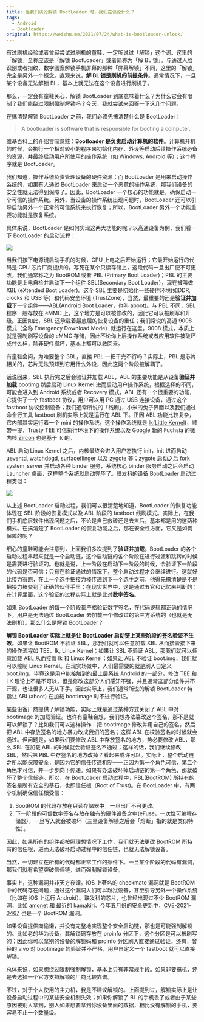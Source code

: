 ```yaml
---
title: 当我们谈论解锁 BootLoader 时，我们在谈论什么？
tags:
  - Android
  - Bootloader
original: https://weishu.me/2021/07/24/what-is-bootloader-unlock/
---
```

有过刷机经验或者曾经尝试过刷机的童鞋，一定听说过「解锁」这个词。这里的「解锁」全称应该是「解锁 BootLoader」或者简称为「解 BL 锁」。与通过人脸识别或者指纹、数字图案解锁手机屏幕的那种「屏幕解锁」不同，这里的「解锁」完全是另外一个概念。直观来说，**解 BL 锁是刷机的前提条件**。通常情况下，一旦某个设备无法解锁 BL，基本上就无法在这个设备进行刷机了。

那么，一定会有童鞋关心，解锁 BootLoader 到底意味着什么？为什么它会有限制？我们能绕过限制强制解锁吗？今天，我就尝试来回答一下这几个问题。

在搞清楚解锁 BootLoader 之前，我们必须先搞清楚什么是 BootLoader：

> A bootloader is software that is responsible for booting a computer.

维基百科上的介绍言简意赅：**Bootloader 是负责启动计算机的软件**。计算机开机的时候，会执行一个相对较小的程序来初始化内存、外设等启动后续操作系统必备的资源，并最终启动用户所使用的操作系统（如 Windows, Android 等）；这个程序就是 BootLoader。

我们知道，操作系统负责管理设备的硬件资源；而 BootLoader 是用来启动操作系统的，如果有人通过 BootLoader 来启动一个恶意的操作系统，那我们设备的安全性就无法得到保障了。因此，BootLoader 一个核心的功能就是，确保启动一个可信的操作系统。另外，当设备的操作系统出现问题时，BootLoader 还可以引导启动另外一个正常的可信系统来执行恢复；所以，BootLoader 另外一个功能重要功能就是恢复系统。

具体来说，BootLoader 是如何实现这两大功能的呢？以高通设备为例，我们看一下 BootLoader 的启动流程：

![](qualcomm-boot-sequence.jpg)

当我们按下电源键启动手机的时候，CPU 上电之后开始运行；它最开始运行的代码是 CPU 芯片厂商提供的，写死在某个只读存储上，这段代码一旦出厂便不可更改，我们通常称之为 BootROM 或者 PBL (Primary Boot Loader)；PBL 的主要功能是上电自检并启动下一个组件 SBL(Secondary Boot Loader），现在被叫做 XBL (eXtended Boot Loader)。这个 SBL 主要是初始化一些硬件环境(如DDR, clocks 和 USB 等）和代码安全环境 (TrustZone)，当然，最重要的还是**验证并加载**下一个组件——ABL(Android Boot Loader，也叫 aboot)。与 PBL 不同，SBL 程序一般存放在 eMMC 上，这个地方是可以被修改的，因此它可以被刷写和升级。正因如此，SBL 还承载着最底层的恢复设备的重任；我们常说的高通 9008 模式（全称 Emergency Download Mode）就运行在这里。9008 模式，本质上就是强制刷写设备的 eMMC 存储，因此不论你上层操作系统或者应用软件被破坏成什么样，除非硬件损坏，基本上都可以救回来。

有童鞋会问，为啥要整个 SBL，直接 PBL 一把干完不行吗？实际上，PBL 是芯片相关的，芯片无法预知到它用什么外设，因此这两个阶段被解耦了。

话说回来，SBL 执行完之后会验证并加载 ABL，ABL 的主要功能是从设备**验证并加载** bootimg 然后启动 Linux Kernel 进而启动用户操作系统，根据选择的不同，可能会进入到 Android 系统或者 Recovery 模式。ABL 还有一个很重要的功能，它提供了一个 fastboot 协议，用户可以用 PC 通过 USB 连接设备，通过这个 fastboot 协议控制设备；我们通常所说的「线刷」，小米的兔子界面以及我们通过命令行工具 fastboot 刷机实际上就是运行在 ABL 下。正因 ABL 功能比较复杂，它内部其实运行着一个 mini 的操作系统，这个操作系统就是 [lk(Little Kernel)](https://github.com/littlekernel/lk)，顺带一提，Trusty TEE 可信执行环境下的操作系统以及 Google 新的 Fuchsia 的微内核 [Zircon](https://fuchsia.googlesource.com/fuchsia/+/master/zircon/README.md) 也是基于 lk 的。

ABL 启动 Linux Kernel 之后，内核最终会进入用户态执行 init，init 进而启动 ueventd, watchdogd, surfaceflinger 以及 zygote 等；zygote 启动之后 fork system_server 并启动各种 binder 服务，系统核心 binder 服务启动之后会启动 Launcher 桌面，这样整个系统就启动完毕了。联发科的设备 BootLoader 启动过程类似：

![](what-is-bootloader-unlock/mediatek-bootloader.jpg)

从上述 BootLoader 启动过程，我们可以很清楚地知道，BootLoader 的恢复功能体现在 SBL 阶段的恢复模式以及 ABL 阶段的 fastboot 线刷模式。实际上，在我们手机底层软件出现问题之后，不论是自己救砖还是去售后，基本都是用的这两种模式。在搞清楚了 BootLoader 的恢复功能之后，那在安全性方面，它又是如何保障的呢？

细心的童鞋可能会注意到，上面我们多次提到了**验证并加载**。BootLoader 的各个启动过程串起来就是一个启动链，这个启动链的各个阶段在进行过渡和跳转的时候是需要进行验证的。也就是说，上一阶段在启动下一阶段的时候，会验证下一阶段的代码是否可信；只有在验证通过的情况下，整个启动过程才会继续进行。这就好比接力赛跑，在上一个选手把接力棒传递到下一个选手之前，他得先搞清楚是不是把接力棒交到了正确的伙伴手里；在现实世界中，这是通过五官和记忆来判断的；在计算里面，这个验证的过程实际上就是比对**数字签名**。

如果 BootLoader 的每一个阶段都严格验证数字签名，在代码逻辑都正确的情况下，用户是无法通过 BootLoader 去加载一个修改过的第三方系统的（也就是无法刷机）。那么什么是解锁 BootLoader？

**解锁 BootLoader 实际上就是让 BootLoader 启动链上某些阶段的签名验证不生效**。如果让 BootROM 不验证 SBL，那我们就可以任意加载 XBL 从而接管接下来的操作流程如 TEE，lk, Linux Kernel；如果让 SBL 不验证 ABL，那我们就可以任意加载 ABL 从而接管 lk 和 Linux Kernel；如果让 ABL 不验证 boot.img，我们就可以控制 Linux Kernel。在现实场景中，人们最需要的就是刷入自定义 boot.img，毕竟这是用户能接触到的最上层系统 Android 的一部分。修改 TEE 和 LK 理论上不是不可以，但是修改这部分人们感知不强，并且通常这部分组件并不开源，也让很多人无从下手。因此实际上，我们通常所说的解锁 BootLoader 特指让 ABL(aboot) 在加载 bootimage 时不进行验证。

某些设备厂商提供了解锁功能，实际上就是通过某种方式关闭了 ABL 中对 bootimage 的加载验证。也许有童鞋会想，我们想办法篡改这个签名，那不是就可以解锁了？比如我们可以这样操作：把 bootimage 修改并用自己的签名，然后把 ABL 中存放签名的地方暴力改成我们的签名；这样 ABL 在校验签名的时候就会通过。但问题是，如果我们要修改 ABL 中存放签名的地方，势必要修改 ABL，那么 SBL 在加载 ABL 的时候就会验证签名不通过；这样的话，我们继续修改 SBL，然后把 PBL 中存签名的地方改掉？看起来或许可以。实际上，整个启动链之所以能保障安全，是因为它的信任传递机制——正因为第一个角色可信，第二个角色才可信，并一步步向下传递。如果有办法破坏掉启动链的第一个角色，那就破坏了整个信任链。所以，在 BootLoader 启动过程中，PBL(BootROM) 所持有的签名是所有安全的基石，也即信任根（Root of Trust)。在 BootLoader 中，有两个机制确保信任根受信：

1. BootROM 的代码存放在只读存储器中，一旦出厂不可更改。
2. 下一阶段的可信数字签名存放在独有的硬件设备之中(eFuse，一次性可编程存储器），一旦写入就会被破坏（三星设备解锁之后会「熔断」指的就是类似特性）。

因此，如果所有的组件都按照理想情况下工作，我们就无法更改 BootROM 所持有的信任根，进而无法破坏启动过程中的信任链，也就无法解锁设备。

当然，一切建立在所有的代码都正常工作的条件下。一旦某个阶段的代码有漏洞，那我们就有希望突破信任链，进而强制解锁设备。

事实上，这种漏洞并非天方夜谭。iOS 上著名的 checkmate 漏洞就是 BootROM 中的代码存在问题，通过这个漏洞人们可以越狱设备，甚至引导另外一个操作系统（比如在 iOS 上运行 Android）。联发科的芯片，也曾经出现过不少 BootROM 漏洞，比如 [amonet](https://github.com/xyzz/amonet) 和 最近的 [kamakiri](https://github.com/amonet-kamakiri/kamakiri)。今年五月份的安全更新中，[CVE-2021-0467](https://source.android.com/security/bulletin/2021-05-01) 也是一个 BootROM 漏洞。

如果设备提供商偷懒，并没有完整地实现整个安全启动链，那也是可能强制解锁的。比如老的华为设备，其解锁码存放在 proinfo 分区下，这个分区是可以被刷写的；因此你可以拿别的设备的解锁码和 proinfo 分区刷入直接通过验证。还有，曾经的 vivo 对 bootimage 的验证并不严格，用户自定义一个 fastboot 就可以直接解锁。

总体来说，如果想绕过限制强制解锁，基本上只有非常规手段。如果非要搞机，还是去选择一个官方支持解锁的厂商比较靠谱。

不过，对于个人使用的主力机，我是不建议解锁的。上面提到过，解锁实际上是让设备启动过程中的某些安全机制失效；如果你解锁了 BL 的手机丢了或者由于某些原因被别人拿到，别人如果想要拿到你设备里面的数据，相比没有解锁的手机，要容易不止一个数量级。